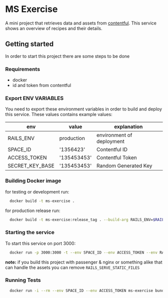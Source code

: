 # MS Exercise

A mini project that retrieves data and assets from [contentful](https://contentful.com).
This service shows an overview of recipes and their details.  


## Getting started
In order to start this project there are some steps to be done

### Requirements
* docker
* id and token from contentful

### Export ENV VARIABLES

You need to export these environment variables in order to build and deploy this service.
These values contains example values:

| env             | value       | explanation               |
|-----------------|-------------|---------------------------|
| RAILS_ENV       | production  | environment of deployment |
| SPACE_ID        | '1356423'   | Contentful ID             |
| ACCESS_TOKEN    | '135453453' | Contentful Token          |
| SECRET_KEY_BASE | '135453453' | Random Generated Key      |

### Building Docker image
for testing or development run:
```bash
  docker build -t ms-exercise .
```

for production release run:
```bash
  docker build -t ms-exercise:release_tag . --build-arg RAILS_ENV=$RAILS_ENV --build-arg SECRET_KEY_BASE=$SECRET_KEY_BASE --build-arg BUNDLE_ARGS='--without development test'
```

### Starting the service
To start this service on port 3000:
```bash
  docker run -p 3000:3000 -t --env SPACE_ID --env ACCESS_TOKEN --env RAILS_ENV --env SECRET_KEY_BASE --env RAILS_SERVE_STATIC_FILES=true ms-exercise
```
__note:__ if you build this project with passenger & nginx or something alike that can handle the assets you can remove ```RAILS_SERVE_STATIC_FILES``` 

### Running Tests
```bash
  docker run -i --rm --env SPACE_ID --env ACCESS_TOKEN ms-exercise bundle exec rspec
```


